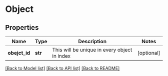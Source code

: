 # Object

## Properties
Name | Type | Description | Notes
------------ | ------------- | ------------- | -------------
**obejct_id** | **str** | This will be unique in every object in index | [optional] 

[[Back to Model list]](../README.md#documentation-for-models) [[Back to API list]](../README.md#documentation-for-api-endpoints) [[Back to README]](../README.md)


